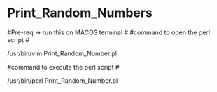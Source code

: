 # Print_Random_Numbers #
#Pre-req -> run this on MACOS terminal #
#command to open the perl script #

/usr/bin/vim Print_Random_Number.pl

#command to execute the perl script #

/usr/bin/perl Print_Random_Number.pl
